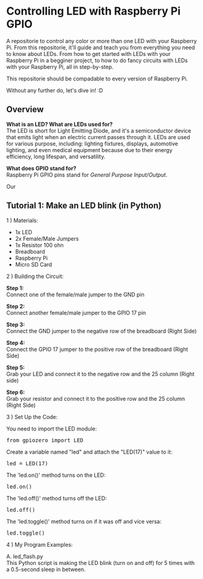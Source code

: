 # Controlling LED with Raspberry Pi GPIO
A repositorie to control any color or more than one LED with your Raspberry Pi. From this repositorie, it'll guide and teach you from everything you need to know about LEDs. From how to get started with LEDs with your Raspberry Pi in a begginer project, to how to do fancy circuits with LEDs with your Raspberry Pi, all in step-by-step.

This repositorie should be compadable to every version of Raspberry Pi. 

Without any further do, let's dive in! :D

## Overview
**What is an LED? What are LEDs used for?** <br>
The LED is short for Light Emitting Diode, and it's a semiconductor device that emits light when an electric current passes through it. LEDs are used for various purpose, including: lighting fixtures, displays, automotive lighting, and even medical equipment because due to their energy efficiency, long lifespan, and versatility.

**What does GPIO stand for?** <br>
Raspberry Pi GPIO pins stand for _General Purpose Input/Output_.

Our 

## Tutorial 1: Make an LED blink (in Python)
1 ) Materials:
   
- 1x LED
- 2x Female/Male Jumpers
- 1x Resistor 100 ohn
- Breadboard
- Raspberry Pi
- Micro SD Card
  
2 ) Building the Circuit:

**Step 1:** <br>
Connect one of the female/male jumper to the GND pin
 
**Step 2:** <br>
Connect another female/male jumper to the GPIO 17 pin

**Step 3:** <br>
Connect the GND jumper to the negative row of the breadboard (Right Side)

**Step 4:** <br>
Connect the GPIO 17 jumper to the positive row of the breadboard (Right Side)

**Step 5:** <br>
Grab your LED and connect it to the negative row and the 25 column (Right side)

**Step 6:** <br>
Grab your resistor and connect it to the positive row and the 25 column (Right Side)

3 ) Set Up the Code:

You need to import the LED module:
<pre>
from gpiozero import LED
</pre>

Create a variable named "led" and attach the "LED(17)" value to it:
<pre>
led = LED(17)
</pre>

The 'led.on()' method turns on the LED:
<pre>
led.on()
</pre>
   
The 'led.off()' method turns off the LED:
<pre>
led.off()
</pre>

The 'led.toggle()' method turns on if it was off and vice versa:
<pre>
led.toggle()
</pre>

4 ) My Program Examples:

A. led_flash.py <br>
This Python script is making the LED blink (turn on and off) for 5 times with a 0.5-second sleep in between. 
